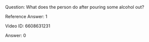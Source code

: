 Question: What does the person do after pouring some alcohol out?

Reference Answer: 1

Video ID: 6608631231

Answer: 0

